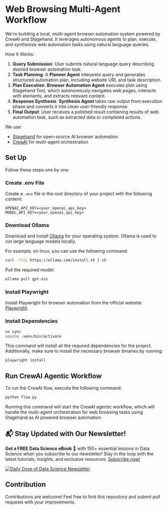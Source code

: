 # Web Browsing Multi-Agent Workflow

We're building a local, multi-agent browser automation system powered by CrewAI and Stagehand. It leverages autonomous agents to plan, execute, and synthesize web automation tasks using natural language queries.

How It Works:

1.  **Query Submission**: User submits natural language query describing desired browser automation task.
2.  **Task Planning**: A **Planner Agent** interprets query and generates structured automation plan, including website URL and task description.
3.  **Plan Execution**: **Browser Automation Agent** executes plan using Stagehand Tool, which autonomously navigates web pages, interacts with elements, and extracts relevant content.
4.  **Response Synthesis**: **Synthesis Agent** takes raw output from execution phase and converts it into clean user-friendly response.
5.  **Final Output**: User receives a polished result containing results of web automation task, such as extracted data or completed actions.

We use:

- [Stagehand](https://docs.stagehand.dev/) for open-source AI browser automation
- [CrewAI](https://docs.crewai.com) for multi-agent orchestration

## Set Up

Follow these steps one by one:

### Create .env File

Create a `.env` file in the root directory of your project with the following content:

```env
OPENAI_API_KEY=<your_openai_api_key>
MODEL_API_KEY=<your_openai_api_key>
```

### Download Ollama

Download and install [Ollama](https://ollama.com/download) for your operating system. Ollama is used to run large language models locally.

For example, on linux, you can use the following command:

```bash
curl -fsSL https://ollama.com/install.sh | sh
```

Pull the required model:

```bash
ollama pull gpt-oss
```

### Install Playwright

Install Playwright for browser automation from the official website: [Playwright](https://playwright.dev/docs/intro).

### Install Dependencies

```bash
uv sync
source .venv/bin/activate
```

This command will install all the required dependencies for the project. Additionally, make sure to install the necessary browser binaries by running:

```bash
playwright install
```

## Run CrewAI Agentic Workflow

To run the CrewAI flow, execute the following command:

```python
python flow.py
```

Running this command will start the CrewAI agentic workflow, which will handle the multi-agent orchestration for web browsing tasks using Stagehand as AI powered browser automation.

## 📬 Stay Updated with Our Newsletter!

**Get a FREE Data Science eBook** 📖 with 150+ essential lessons in Data Science when you subscribe to our newsletter! Stay in the loop with the latest tutorials, insights, and exclusive resources. [Subscribe now!](https://join.dailydoseofds.com)

[![Daily Dose of Data Science Newsletter](https://github.com/patchy631/ai-engineering/blob/main/resources/join_ddods.png)](https://join.dailydoseofds.com)

## Contribution

Contributions are welcome! Feel free to fork this repository and submit pull requests with your improvements.
